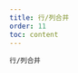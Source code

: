 ```yaml
---
title: 行/列合并
order: 11
toc: content
---
```


<code src='../examples/Merge.tsx' description='表头只支持列合并，使用 column 里的 colSpan 进行设置。表格支持行/列合并，使用 `column.onCell` 返回的单元格属性 colSpan 或者 rowSpan 设值为 0 时，设置的表格不会渲染。'>行/列合并</code>
